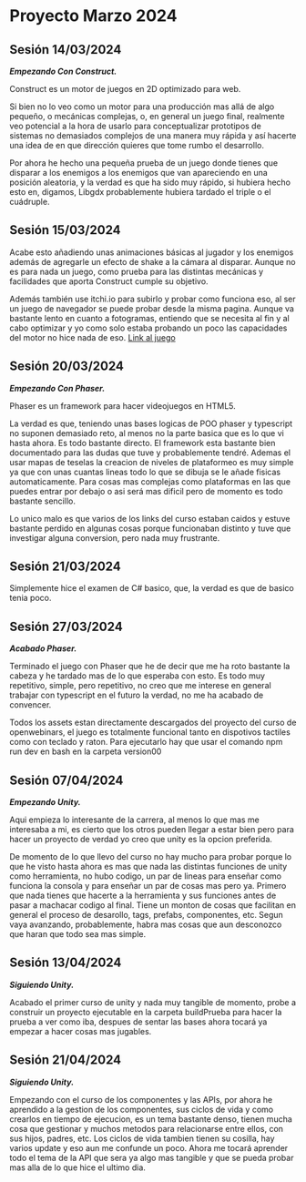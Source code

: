 # Proyecto Marzo 2024
## Sesión 14/03/2024

***Empezando Con Construct.***

Construct es un motor de juegos en 2D optimizado para web. 

Si bien no lo veo como un motor para una producción mas allá de algo pequeño, o mecánicas complejas, o, en general un juego final, realmente veo potencial a la hora de usarlo para conceptualizar prototipos de sistemas no demasiados complejos de una manera muy rápida y así hacerte una idea de en que dirección quieres que tome rumbo el desarrollo. 

Por ahora he hecho una pequeña prueba de un juego donde tienes que disparar a los enemigos a los enemigos que van apareciendo en una posición aleatoria, y la verdad es que ha sido muy rápido, si hubiera hecho esto en, digamos, Libgdx probablemente hubiera tardado el triple o el cuádruple.

## Sesión 15/03/2024

Acabe esto añadiendo unas animaciones básicas al jugador y los enemigos además de agregarle un efecto de shake a la cámara al disparar. Aunque no es para nada un juego, como prueba para las distintas mecánicas y facilidades que aporta Construct cumple su objetivo.

Además también use itchi.io para subirlo y probar como funciona eso, al ser un juego de navegador se puede probar desde la misma pagina. Aunque va bastante lento en cuanto a fotogramas, entiendo que se necesita al fin y al cabo optimizar y yo como solo estaba probando un poco las capacidades del motor no hice nada de eso. 
[Link al juego](https://pinguinotimothy.itch.io/juego-construct-prueba)


## Sesión 20/03/2024

***Empezando Con Phaser.***

Phaser es un framework para hacer videojuegos en HTML5.

La verdad es que, teniendo unas bases logicas de POO phaser y typescript no suponen demasiado reto, al menos no la parte basica que es lo que vi hasta ahora. Es todo bastante directo. El framework esta bastante bien documentado para las dudas que tuve y probablemente tendré.
Ademas el usar mapas de teselas la creacion de niveles de plataformeo es muy simple ya que con unas cuantas lineas todo lo que se dibuja se le añade fisicas automaticamente. Para cosas mas complejas como plataformas en las que puedes entrar por debajo o asi será mas dificil pero de momento es todo bastante sencillo.

Lo unico malo es que varios de los links del curso estaban caidos y estuve bastante perdido en algunas cosas porque funcionaban distinto y tuve que investigar alguna conversion, pero nada muy frustrante.

## Sesión 21/03/2024

Simplemente hice el examen de C# basico, que, la verdad es que de basico tenia poco.


## Sesión 27/03/2024

***Acabado Phaser.***

Terminado el juego con Phaser que he de decir que me ha roto bastante la cabeza y he tardado mas de lo que esperaba con esto. Es todo muy repetitivo, simple, pero repetitivo, no creo que me interese en general trabajar con typescript en el futuro la verdad, no me ha acabado de convencer.

Todos los assets estan directamente descargados del proyecto del curso de openwebinars, el juego es totalmente funcional tanto en dispotivos tactiles como con teclado y raton. Para ejecutarlo hay que usar el comando npm run dev en bash en la carpeta version00


## Sesión 07/04/2024

***Empezando Unity.***

Aqui empieza lo interesante de la carrera, al menos lo que mas me interesaba a mi, es cierto que los otros pueden llegar a estar bien pero para hacer un proyecto de verdad yo creo que unity es la opcion preferida.

De momento de lo que llevo del curso no hay mucho para probar porque lo que he visto hasta ahora es mas que nada las distintas funciones de unity como herramienta, no hubo codigo, un par de lineas para enseñar como funciona la consola y para enseñar un par de cosas mas pero ya. Primero que nada tienes que hacerte a la herramienta y sus funciones antes de pasar a machacar codigo al final. Tiene un monton de cosas que facilitan en general el proceso de desarollo, tags, prefabs, componentes, etc. Segun vaya avanzando, probablemente, habra mas cosas que aun desconozco que haran que todo sea mas simple.

## Sesión 13/04/2024

***Siguiendo Unity.***

Acabado el primer curso de unity y nada muy tangible de momento, probe a construir un proyecto ejecutable en la carpeta buildPrueba para hacer la prueba a ver como iba, despues de sentar las bases ahora tocará ya empezar a hacer cosas mas jugables.

## Sesión 21/04/2024

***Siguiendo Unity.***

Empezando con el curso de los componentes y las APIs, por ahora he aprendido a la gestion de los componentes, sus ciclos de vida y como crearlos en tiempo de ejecucion, es un tema bastante denso, tienen mucha cosa que gestionar y muchos metodos para relacionarse entre ellos, con sus hijos, padres, etc. Los ciclos de vida tambien tienen su cosilla, hay varios update y eso aun me confunde un poco.
Ahora me tocará aprender todo el tema de la API que sera ya algo mas tangible y que se pueda probar mas alla de lo que hice el ultimo dia.